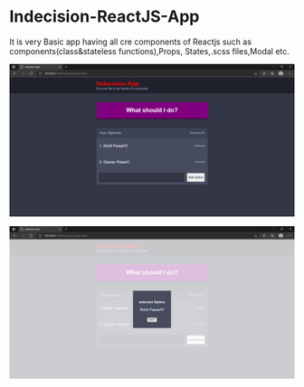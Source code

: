# Indecision-ReactJS-App
It is very Basic app having all cre components of Reactjs such as components(class&amp;stateless functions),Props, States,.scss files,Modal etc.

![](images/1.png)

![](images/2.png)
